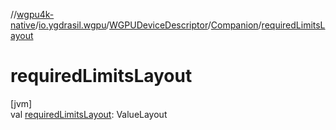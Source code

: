//[wgpu4k-native](../../../../index.md)/[io.ygdrasil.wgpu](../../index.md)/[WGPUDeviceDescriptor](../index.md)/[Companion](index.md)/[requiredLimitsLayout](required-limits-layout.md)

# requiredLimitsLayout

[jvm]\
val [requiredLimitsLayout](required-limits-layout.md): ValueLayout